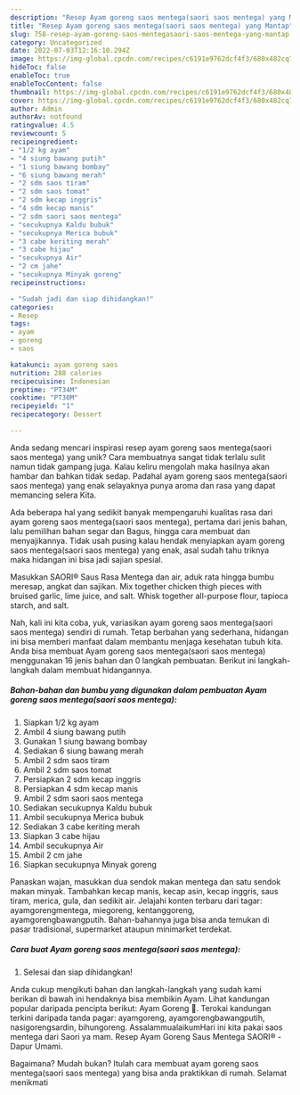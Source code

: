 ```yaml
---
description: "Resep Ayam goreng saos mentega(saori saos mentega) yang Mantap"
title: "Resep Ayam goreng saos mentega(saori saos mentega) yang Mantap"
slug: 758-resep-ayam-goreng-saos-mentegasaori-saos-mentega-yang-mantap
category: Uncategorized
date: 2022-07-03T12:16:10.294Z
image: https://img-global.cpcdn.com/recipes/c6191e9762dcf4f3/680x482cq70/ayam-goreng-saos-mentegasaori-saos-mentega-foto-resep-utama.jpg
hideToc: false
enableToc: true
enableTocContent: false
thumbnail: https://img-global.cpcdn.com/recipes/c6191e9762dcf4f3/680x482cq70/ayam-goreng-saos-mentegasaori-saos-mentega-foto-resep-utama.jpg
cover: https://img-global.cpcdn.com/recipes/c6191e9762dcf4f3/680x482cq70/ayam-goreng-saos-mentegasaori-saos-mentega-foto-resep-utama.jpg
author: Admin
authorAv: notfound
ratingvalue: 4.5
reviewcount: 5
recipeingredient:
- "1/2 kg ayam"
- "4 siung bawang putih"
- "1 siung bawang bombay"
- "6 siung bawang merah"
- "2 sdm saos tiram"
- "2 sdm saos tomat"
- "2 sdm kecap inggris"
- "4 sdm kecap manis"
- "2 sdm saori saos mentega"
- "secukupnya Kaldu bubuk"
- "secukupnya Merica bubuk"
- "3 cabe keriting merah"
- "3 cabe hijau"
- "secukupnya Air"
- "2 cm jahe"
- "secukupnya Minyak goreng"
recipeinstructions:

- "Sudah jadi dan siap dihidangkan!"
categories:
- Resep
tags:
- ayam
- goreng
- saos

katakunci: ayam goreng saos 
nutrition: 288 calories
recipecuisine: Indonesian
preptime: "PT34M"
cooktime: "PT30M"
recipeyield: "1"
recipecategory: Dessert

---
```





Anda sedang mencari inspirasi resep ayam goreng saos mentega(saori saos mentega) yang unik? Cara membuatnya sangat tidak terlalu sulit namun tidak gampang juga. Kalau keliru mengolah maka hasilnya akan hambar dan bahkan tidak sedap. Padahal ayam goreng saos mentega(saori saos mentega) yang enak selayaknya punya aroma dan rasa yang dapat memancing selera Kita.





Ada beberapa hal yang sedikit banyak mempengaruhi kualitas rasa dari ayam goreng saos mentega(saori saos mentega), pertama dari jenis bahan, lalu pemilihan bahan segar dan Bagus, hingga cara membuat dan menyajikannya. Tidak usah pusing kalau hendak menyiapkan ayam goreng saos mentega(saori saos mentega) yang enak,      asal sudah tahu triknya maka hidangan ini bisa jadi sajian spesial.














Masukkan SAORI® Saus Rasa Mentega dan air, aduk rata hingga bumbu meresap, angkat dan sajikan. Mix together chicken thigh pieces with bruised garlic, lime juice, and salt. Whisk together all-purpose flour, tapioca starch, and salt.






Nah, kali ini kita coba, yuk, variasikan ayam goreng saos mentega(saori saos mentega) sendiri di rumah. Tetap berbahan yang sederhana, hidangan ini bisa memberi manfaat dalam membantu menjaga kesehatan tubuh kita. Anda bisa membuat Ayam goreng saos mentega(saori saos mentega) menggunakan 16 jenis bahan dan 0 langkah pembuatan. Berikut ini langkah-langkah dalam membuat hidangannya.

<!--inarticleads1-->

##### Bahan-bahan dan bumbu yang digunakan dalam pembuatan Ayam goreng saos mentega(saori saos mentega):

1. Siapkan 1/2 kg ayam
1. Ambil 4 siung bawang putih
1. Gunakan 1 siung bawang bombay
1. Sediakan 6 siung bawang merah
1. Ambil 2 sdm saos tiram
1. Ambil 2 sdm saos tomat
1. Persiapkan 2 sdm kecap inggris
1. Persiapkan 4 sdm kecap manis
1. Ambil 2 sdm saori saos mentega
1. Sediakan secukupnya Kaldu bubuk
1. Ambil secukupnya Merica bubuk
1. Sediakan 3 cabe keriting merah
1. Siapkan 3 cabe hijau
1. Ambil secukupnya Air
1. Ambil 2 cm jahe
1. Siapkan secukupnya Minyak goreng


Panaskan wajan, masukkan dua sendok makan mentega dan satu sendok makan minyak. Tambahkan kecap manis, kecap asin, kecap inggris, saus tiram, merica, gula, dan sedikit air. Jelajahi konten terbaru dari tagar: ayamgorengmentega, miegoreng, kentanggoreng, ayamgorengbawangputih. Bahan-bahannya juga bisa anda temukan di pasar tradisional, supermarket ataupun minimarket terdekat. 

<!--inarticleads2-->

##### Cara buat Ayam goreng saos mentega(saori saos mentega):


1. Selesai dan siap dihidangkan!

Anda cukup mengikuti bahan dan langkah-langkah yang sudah kami berikan di bawah ini hendaknya bisa membikin Ayam. Lihat kandungan popular daripada pencipta berikut: Ayam Goreng 🍗. Terokai kandungan terkini daripada tanda pagar: ayamgoreng, ayamgorengbawangputih, nasigorengsardin, bihungoreng. AssalammualaikumHari ini kita pakai saos mentega dari Saori ya mam. Resep Ayam Goreng Saus Mentega SAORI® - Dapur Umami. 

Bagaimana? Mudah bukan? Itulah cara membuat ayam goreng saos mentega(saori saos mentega) yang bisa anda praktikkan di rumah. Selamat menikmati
